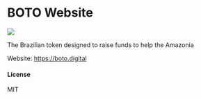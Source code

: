 # BOTO Website
![](https://boto.digital/BotoCoin256.png)

The Brazilian token designed to raise funds to help the Amazonia

Website:
https://boto.digital

#### License
MIT
